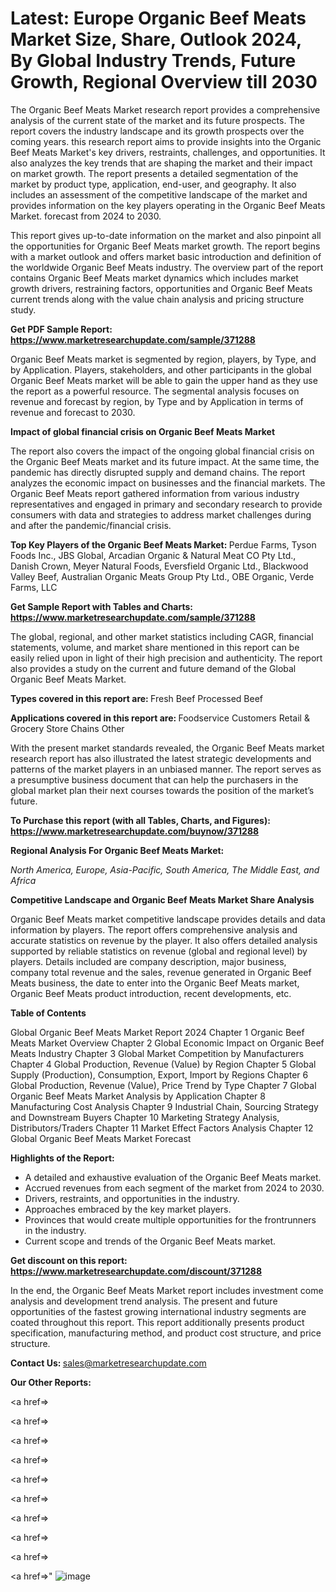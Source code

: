 # Latest: Europe Organic Beef Meats Market Size, Share, Outlook 2024, By Global Industry Trends, Future Growth, Regional Overview till 2030

The Organic Beef Meats Market research report provides a comprehensive analysis of the current state of the market and its future prospects. The report covers the industry landscape and its growth prospects over the coming years. this research report aims to provide insights into the Organic Beef Meats Market's key drivers, restraints, challenges, and opportunities. It also analyzes the key trends that are shaping the market and their impact on market growth. The report presents a detailed segmentation of the market by product type, application, end-user, and geography. It also includes an assessment of the competitive landscape of the market and provides information on the key players operating in the Organic Beef Meats Market. forecast from 2024 to 2030.

This report gives up-to-date information on the market and also pinpoint all the opportunities for Organic Beef Meats market growth. The report begins with a market outlook and offers market basic introduction and definition of the worldwide Organic Beef Meats industry. The overview part of the report contains Organic Beef Meats market dynamics which includes market growth drivers, restraining factors, opportunities and Organic Beef Meats current trends along with the value chain analysis and pricing structure study.

<strong><b>Get PDF Sample Report: <a href=https://www.marketresearchupdate.com/sample/371288>https://www.marketresearchupdate.com/sample/371288</a></b></strong>

Organic Beef Meats market is segmented by region, players, by Type, and by Application. Players, stakeholders, and other participants in the global Organic Beef Meats market will be able to gain the upper hand as they use the report as a powerful resource. The segmental analysis focuses on revenue and forecast by region, by Type and by Application in terms of revenue and forecast to 2030.

<strong><b>Impact of global financial crisis on Organic Beef Meats Market</b></strong>

The report also covers the impact of the ongoing global financial crisis on the Organic Beef Meats market and its future impact. At the same time, the pandemic has directly disrupted supply and demand chains. The report analyzes the economic impact on businesses and the financial markets. The Organic Beef Meats report gathered information from various industry representatives and engaged in primary and secondary research to provide consumers with data and strategies to address market challenges during and after the pandemic/financial crisis.

<strong><b>Top Key Players of the Organic Beef Meats Market:
</b></strong>Perdue Farms, Tyson Foods Inc., JBS Global, Arcadian Organic & Natural Meat CO Pty Ltd., Danish Crown, Meyer Natural Foods, Eversfield Organic Ltd., Blackwood Valley Beef, Australian Organic Meats Group Pty Ltd., OBE Organic, Verde Farms, LLC<strong><b>
</b></strong>

<strong><b>Get Sample Report with Tables and Charts: <a href=https://www.marketresearchupdate.com/sample/371288>https://www.marketresearchupdate.com/sample/371288</a></b></strong>

The global, regional, and other market statistics including CAGR, financial statements, volume, and market share mentioned in this report can be easily relied upon in light of their high precision and authenticity. The report also provides a study on the current and future demand of the Global Organic Beef Meats Market.

<strong><b>Types covered in this report are:
</b></strong>Fresh Beef
Processed Beef<strong><b>
</b></strong>

<strong><b>Applications covered in this report are:
</b></strong>Foodservice Customers
Retail & Grocery Store Chains
Other<strong><b>
</b></strong>

With the present market standards revealed, the Organic Beef Meats market research report has also illustrated the latest strategic developments and patterns of the market players in an unbiased manner. The report serves as a presumptive business document that can help the purchasers in the global market plan their next courses towards the position of the market’s future.

<strong><b>To Purchase this report (with all Tables, Charts, and Figures): <a href=https://www.marketresearchupdate.com/buynow/371288>https://www.marketresearchupdate.com/buynow/371288</a></b></strong>

<strong><b>Regional Analysis For Organic Beef Meats Market:</b></strong>

<em><i>North America, Europe, Asia-Pacific, South America, The Middle East, and Africa</i></em>

<strong><b>Competitive Landscape and Organic Beef Meats Market Share Analysis</b></strong>

Organic Beef Meats market competitive landscape provides details and data information by players. The report offers comprehensive analysis and accurate statistics on revenue by the player. It also offers detailed analysis supported by reliable statistics on revenue (global and regional level) by players. Details included are company description, major business, company total revenue and the sales, revenue generated in Organic Beef Meats business, the date to enter into the Organic Beef Meats market, Organic Beef Meats product introduction, recent developments, etc.

<strong><b>Table of Contents</b></strong>

Global Organic Beef Meats Market Report 2024
Chapter 1 Organic Beef Meats Market Overview
Chapter 2 Global Economic Impact on Organic Beef Meats Industry
Chapter 3 Global Market Competition by Manufacturers
Chapter 4 Global Production, Revenue (Value) by Region
Chapter 5 Global Supply (Production), Consumption, Export, Import by Regions
Chapter 6 Global Production, Revenue (Value), Price Trend by Type
Chapter 7 Global Organic Beef Meats Market Analysis by Application
Chapter 8 Manufacturing Cost Analysis
Chapter 9 Industrial Chain, Sourcing Strategy and Downstream Buyers
Chapter 10 Marketing Strategy Analysis, Distributors/Traders
Chapter 11 Market Effect Factors Analysis
Chapter 12 Global Organic Beef Meats Market Forecast

<strong><b>Highlights of the Report:</b></strong>

- A detailed and exhaustive evaluation of the Organic Beef Meats market.
- Accrued revenues from each segment of the market from 2024 to 2030.
- Drivers, restraints, and opportunities in the industry.
- Approaches embraced by the key market players.
- Provinces that would create multiple opportunities for the frontrunners in the industry.
- Current scope and trends of the Organic Beef Meats market.

<strong><b>Get discount on this report: <a href=https://www.marketresearchupdate.com/discount/371288>https://www.marketresearchupdate.com/discount/371288</a></b></strong>

In the end, the Organic Beef Meats Market report includes investment come analysis and development trend analysis. The present and future opportunities of the fastest growing international industry segments are coated throughout this report. This report additionally presents product specification, manufacturing method, and product cost structure, and price structure.

<strong><b>Contact Us:
</b></strong>sales@marketresearchupdate.com

<strong>Our Other Reports:</strong>

<a href=></a>

<a href=></a>

<a href=></a>

<a href=></a>

<a href=></a>

<a href=></a>

<a href=></a>

<a href=></a>

<a href=></a>

<a href=></a>"
![image](https://github.com/Gayatrikarjule/Market-Analysis-360/assets/97346546/d63a64c3-84f1-43e3-a45b-25942dd6eb2d)
